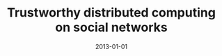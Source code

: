 ---
title: "Trustworthy distributed computing on social networks"
collection: publications
permalink: /publication/2013-01-01-Trustworthy-distributed-computing-on-social-networks
date: 2013-01-01
venue: 'In the proceedings of 8th ACM Symposium on Information, Computer and Communications Security, ASIA CCS &apos;13, Hangzhou, China - May 08 - 10, 2013'
paperurl: 'https://doi.org/10.1145/2484313.2484332'
citation: ' David Mohaisen,  Huy Tran,  Abhishek Chandra,  Yongdae Kim, &quot;Trustworthy distributed computing on social networks.&quot; In the proceedings of 8th ACM Symposium on Information, Computer and Communications Security, ASIA CCS &amp;apos;13, Hangzhou, China - May 08 - 10, 2013, 2013.'
---